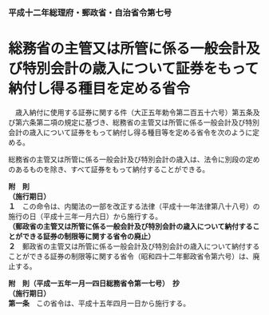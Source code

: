 ### 平成十二年総理府・郵政省・自治省令第七号  
# 総務省の主管又は所管に係る一般会計及び特別会計の歳入について証券をもって納付し得る種目を定める省令  
　歳入納付に使用する証券に関する件（大正五年勅令第二百五十六号）第五条及び第六条第二項の規定に基づき、総務省の主管又は所管に係る一般会計及び特別会計の歳入について証券をもって納付し得る種目等を定める省令を次のように定める。  
  
総務省の主管又は所管に係る一般会計及び特別会計の歳入は、法令に別段の定めのあるものを除き、すべて証券をもって納付することができる。  
  
**附　則**  
**（施行期日）**  
**１**　この命令は、内閣法の一部を改正する法律（平成十一年法律第八十八号）の施行の日（平成十三年一月六日）から施行する。  
**（郵政省の主管又は所管に係る一般会計及び特別会計の歳入について納付することができる証券の制限等に関する省令の廃止）**  
**２**　郵政省の主管又は所管に係る一般会計及び特別会計の歳入について納付することができる証券の制限等に関する省令（昭和四十二年郵政省令第六号）は、廃止する。  
  
**附　則（平成一五年一月一四日総務省令第一七号）　抄**  
**（施行期日）**  
**第一条**　この省令は、平成十五年四月一日から施行する。  
  
